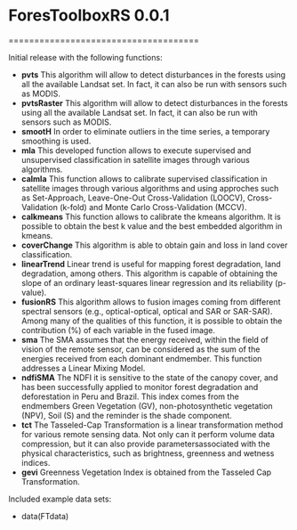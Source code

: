 
# ForesToolboxRS 0.0.1
=====================================

Initial release with the following functions:

* **pvts** This algorithm will allow to detect disturbances in the forests using all the available Landsat set. In fact, it can also be run with sensors such as MODIS.
* **pvtsRaster** This algorithm will allow to detect disturbances in the forests using all the available Landsat set. In fact, it can also be run with sensors such as MODIS.
* **smootH** In order to eliminate outliers in the time series, a  temporary smoothing is used.
* **mla** This developed function allows to execute supervised and unsupervised classification in satellite images through various algorithms.
* **calmla** This function allows to calibrate supervised classification in satellite images through various algorithms and using approches such as Set-Approach, Leave-One-Out Cross-Validation (LOOCV), Cross-Validation (k-fold) and Monte Carlo Cross-Validation (MCCV).
* **calkmeans** This function allows to calibrate the kmeans algorithm. It is possible to obtain the best k value and the best embedded algorithm in kmeans.
* **coverChange** This algorithm is able to obtain gain and loss in land cover classification.
* **linearTrend** Linear trend is useful for mapping forest degradation, land degradation, among others. This algorithm is capable of obtaining the slope of an ordinary least-squares linear regression and its reliability (p-value).
* **fusionRS** This algorithm allows to fusion images coming from different spectral sensors (e.g., optical-optical, optical and SAR or SAR-SAR). Among many of the qualities of this function, it is possible to obtain the contribution (%) of each variable in the fused image.
* **sma** The SMA assumes that the energy received, within the field of vision of the remote sensor, can be considered as the sum of the energies received from each dominant endmember. This function addresses a Linear Mixing Model.
* **ndfiSMA** The NDFI it is sensitive to the state of the canopy cover, and has been successfully applied to monitor forest degradation and deforestation in Peru and Brazil. This index comes from the endmembers Green Vegetation (GV), non-photosynthetic vegetation (NPV), Soil (S) and the reminder is the shade component.
* **tct** The Tasseled-Cap Transformation is a linear transformation method for various remote sensing data. Not only can it perform volume data compression, but it can also provide parametersassociated with the physical characteristics, such as brightness, greenness and wetness indices.
* **gevi** Greenness Vegetation Index is obtained from the Tasseled Cap Transformation.

 
Included example data sets: 
* data(FTdata)



